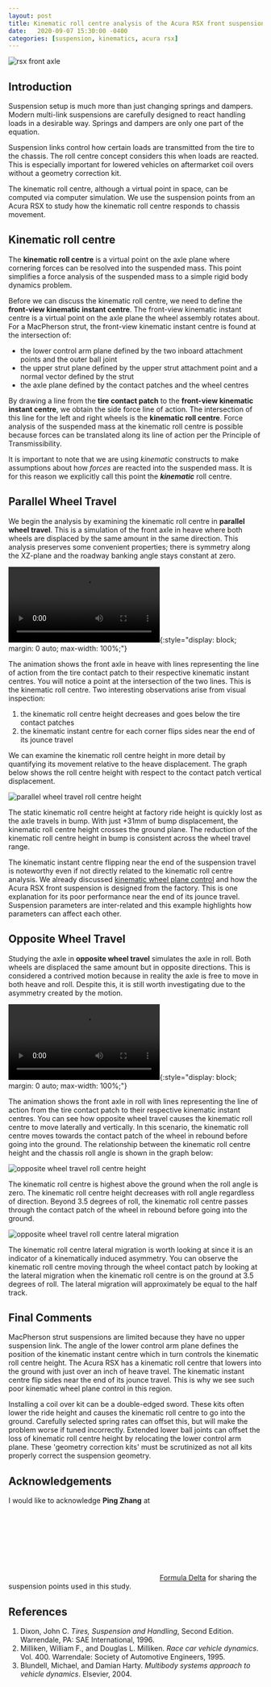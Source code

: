 ```yaml
---
layout: post
title: Kinematic roll centre analysis of the Acura RSX front suspension
date:   2020-09-07 15:30:00 -0400
categories: [suspension, kinematics, acura rsx]
---
```


![rsx front axle](/assets/images/2020-09-07/rsx-front-cover.jpeg)

## Introduction

Suspension setup is much more than just changing springs and dampers. Modern
multi-link suspensions are carefully designed to react handling loads in a
desirable way. Springs and dampers are only one part of the equation.

Suspension links control how certain loads are transmitted from the tire to
the chassis. The roll centre concept considers this when loads are reacted.
This is especially important for lowered vehicles on aftermarket coil overs
without a geometry correction kit.

The kinematic roll centre, although a virtual point in space, can be computed
via computer simulation. We use the suspension points from an Acura RSX to
study how the kinematic roll centre responds to chassis movement.

## Kinematic roll centre

The **kinematic roll centre** is a virtual point on the axle plane where
cornering forces can be resolved into the suspended mass. This point
simplifies a force analysis of the suspended mass to a simple rigid body
dynamics problem.

Before we can discuss the kinematic roll centre, we need to define the
**front-view kinematic instant centre**. The front-view kinematic instant
centre is a virtual point on the axle plane the wheel assembly rotates about.
For a MacPherson strut, the front-view kinematic instant centre is found at
the intersection of:

* the lower control arm plane defined by the two inboard attachment points and the outer ball joint
* the upper strut plane defined by the upper strut attachment point and a normal vector defined by the strut
* the axle plane defined by the contact patches and the wheel centres

By drawing a line from the **tire contact patch** to the **front-view
kinematic instant centre**, we obtain the side force line of action. The
intersection of this line for the left and right wheels is the **kinematic
roll centre**. Force analysis of the suspended mass at the kinematic roll
centre is possible because forces can be translated along its line of action
per the Principle of Transmissibility.

It is important to note that we are using _kinematic_ constructs to make
assumptions about how _forces_ are reacted into the suspended mass. It is for
this reason we explicitly call this point the **_kinematic_** roll centre.

## Parallel Wheel Travel

We begin the analysis by examining the kinematic roll centre in **parallel
wheel travel**. This is a simulation of the front axle in heave where both
wheels are displaced by the same amount in the same direction. This analysis
preserves some convenient properties; there is symmetry along the XZ-plane
and the roadway banking angle stays constant at zero.

<video autoplay loop mute controls playsinline>
  <source src="/assets/images/2020-09-07/rsx-pwt-rc.webm" type="video/webm">
  <source src="/assets/images/2020-09-07/rsx-pwt-rc.mp4" type="video/mp4">
</video>{:style="display: block; margin: 0 auto; max-width: 100%;"}

The animation shows the front axle in heave with lines representing the line
of action from the tire contact patch to their respective kinematic instant
centres. You will notice a point at the intersection of the two lines. This
is the kinematic roll centre. Two interesting observations arise from visual
inspection:

1. the kinematic roll centre height decreases and goes below the tire contact patches
1. the kinematic instant centre for each corner flips sides near the end of its jounce travel

We can examine the kinematic roll centre height in more detail by quantifying
its movement relative to the heave displacement. The graph below shows the
roll centre height with respect to the contact patch vertical displacement.

![parallel wheel travel roll centre height](/assets/images/2020-09-07/rsx-pwt-rch.svg)

The static kinematic roll centre height at factory ride height is quickly
lost as the axle travels in bump. With just +31mm of bump displacement, the
kinematic roll centre height crosses the ground plane. The reduction of the
kinematic roll centre height in bump is consistent across the wheel travel
range.

The kinematic instant centre flipping near the end of the suspension travel
is noteworthy even if not directly related to the kinematic roll centre
analysis. We already discussed [kinematic wheel plane
control](/jekyll/update/2020/06/21/rsx-kinematic-curves.html) and how the
Acura RSX front suspension is designed from the factory. This is one
explanation for its poor performance near the end of its jounce travel.
Suspension parameters are inter-related and this example highlights how
parameters can affect each other.

## Opposite Wheel Travel

Studying the axle in **opposite wheel travel** simulates the axle in roll.
Both wheels are displaced the same amount but in opposite directions. This is
considered a contrived motion because in reality the axle is free to move in
both heave and roll. Despite this, it is still worth investigating due to the
asymmetry created by the motion.

<video autoplay loop mute controls>
  <source src="/assets/images/2020-09-07/rsx-owt-rc.webm" type="video/webm">
  <source src="/assets/images/2020-09-07/rsx-owt-rc.mp4" type="video/mp4">
</video>{:style="display: block; margin: 0 auto; max-width: 100%;"}

The animation shows the front axle in roll with lines representing the line
of action from the tire contact patch to their respective kinematic instant
centres. You can see how opposite wheel travel causes the kinematic roll
centre to move laterally and vertically. In this scenario, the kinematic roll
centre moves towards the contact patch of the wheel in rebound before going into the ground. The relationship between the kinematic roll centre height and the chassis roll angle is shown in the graph below:

![opposite wheel travel roll centre height](/assets/images/2020-09-07/rsx-owt-rch.svg)

The kinematic roll centre is highest above the ground when the roll angle is
zero. The kinematic roll centre height decreases with roll angle regardless
of direction. Beyond 3.5 degrees of roll, the kinematic roll centre passes
through the contact patch of the wheel in rebound before going into the
ground.

![opposite wheel travel roll centre lateral migration](/assets/images/2020-09-07/rsx-owt-rcy.svg)

The kinematic roll centre lateral migration is worth looking at since it is
an indicator of a kinematically induced asymmetry. You can observe the
kinematic roll centre moving through the wheel contact patch by looking at
the lateral migration when the kinematic roll centre is on the ground at 3.5
degrees of roll. The lateral migration will approximately be equal to the
half track.

## Final Comments

MacPherson strut suspensions are limited because they have no upper
suspension link. The angle of the lower control arm plane defines the
position of the kinematic instant centre which in turn controls the kinematic
roll centre height. The Acura RSX has a kinematic roll centre that lowers
into the ground with just over an inch of heave travel. The kinematic instant
centre flip sides near the end of its jounce travel. This is why we see such
poor kinematic wheel plane control in this region.

Installing a coil over kit can be a double-edged sword. These kits often
lower the ride height and causes the kinematic roll centre to go into the
ground. Carefully selected spring rates can offset this, but will make the
problem worse if tuned incorrectly. Extended lower ball joints can offset the
loss of kinematic roll centre height by relocating the lower control arm
plane. These 'geometry correction kits' must be scrutinized as not all kits
properly correct the suspension geometry.

## Acknowledgements

I would like to acknowledge **Ping Zhang** at <a
href="https://www.instagram.com/formula.delta/"><svg class="svg-icon"><use
xlink:href="/assets/minima-social-icons.svg#instagram"></use></svg><span
class="username">Formula Delta</span></a> for sharing the suspension points
used in this study.

## References

1. Dixon, John C. _Tires, Suspension and Handling_, Second Edition. Warrendale, PA: SAE International, 1996.
1. Milliken, William F., and Douglas L. Milliken. _Race car vehicle dynamics_. Vol. 400. Warrendale: Society of Automotive Engineers, 1995.
1. Blundell, Michael, and Damian Harty. _Multibody systems approach to vehicle dynamics_. Elsevier, 2004.
